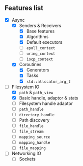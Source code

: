 ## Features list

 * [x] Async
   * [x] Senders & Receivers
     * [x] Base features
     * [x] Algorithms
     * [x] Default executors
     * [ ] `epoll_context`
     * [ ] `uring_context`
     * [ ] `iocp_context`
   * [x] Coroutines
     * [x] Generators
     * [x] Tasks
     * [x] `std::allocator_arg_t`
 * [ ] Filesystem IO
   * [x] `path` & `path_view`
   * [x] Basic handle, adaptor & stats
   * [ ] Filesystem handle adaptor
   * [ ] `path_handle`
   * [ ] `directory_handle`
   * [ ] Path discovery
   * [ ] `file_handle`
   * [ ] `file_stream`
   * [ ] `mapping_source`
   * [ ] `mapping_handle`
   * [ ] `file_mapping`
 * [ ] Networking IO
   * [ ] Sockets